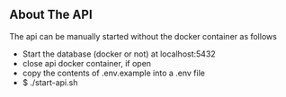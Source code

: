 ## About The API

The api can be manually started without the docker container as follows

- Start the database (docker or not) at localhost:5432
- close api docker container, if open
- copy the contents of .env.example into a .env file
- $ ./start-api.sh

